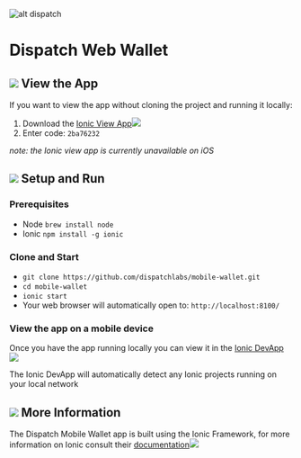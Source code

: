 ![alt dispatch](https://dispatchlabs.io/wp-content/themes/ccprototypev5/images/dispatchlabs-logo.png)

# Dispatch Web Wallet 

## ![](https://storage.googleapis.com/material-icons/external-assets/v4/icons/svg/ic_remove_red_eye_black_24px.svg) View the App
If you want to view the app without cloning the project and running it locally:
1. Download the [Ionic View App](https://ionicframework.com/pro/view)![](https://storage.googleapis.com/material-icons/external-assets/v4/icons/svg/ic_launch_black_18px.svg)
2. Enter code: `2ba76232`

*note: the Ionic view app is currently unavailable on iOS*

## ![](https://storage.googleapis.com/material-icons/external-assets/v4/icons/svg/ic_directions_run_black_24px.svg) Setup and Run
### Prerequisites
- Node `brew install node` 
- Ionic  `npm install -g ionic`

### Clone and Start
- `git clone https://github.com/dispatchlabs/mobile-wallet.git`<br>
- `cd mobile-wallet`<br>
- `ionic start`<br>
- Your web browser will automatically open to: `http://localhost:8100/`

### View the app on a mobile device
Once you have the app running locally you can view it in the [Ionic DevApp](https://ionicframework.com/docs/pro/devapp/)![](https://storage.googleapis.com/material-icons/external-assets/v4/icons/svg/ic_launch_black_18px.svg)

The Ionic DevApp will automatically detect any Ionic projects running on your local network

## ![](https://storage.googleapis.com/material-icons/external-assets/v4/icons/svg/ic_info_outline_black_24px.svg) More Information
The Dispatch Mobile Wallet app is built using the Ionic Framework, for more information on Ionic consult their [documentation](https://ionicframework.com/docs/)![](https://storage.googleapis.com/material-icons/external-assets/v4/icons/svg/ic_launch_black_18px.svg)
